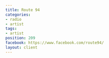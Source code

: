 ```yaml
---
title: Route 94
categories:
- radio
- artist
tags:
- artist
position: 209
facebook: https://www.facebook.com/route94/
layout: client
---
```


